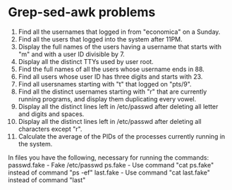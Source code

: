 # Grep-sed-awk problems

1) Find all the usernames that logged in from "economica" on a Sunday.
2) Find all the users that logged into the system after 11PM.
3) Display the full names of the users having a username that starts with "m" and with a user ID divisible by 7.
4) Display all the distinct TTYs used by user root.
5) Find the full names of all the users whose username ends in 88.
6) Find all users whose user ID has three digits and starts with 23.
7) Find all usersnames starting with "t" that logged on "pts/9".
8) Find all the distinct usernames starting with "r" that are currently running programs, and display them duplicating every vowel.
9) Display all the distinct lines left in /etc/passwd after deleting all letter and digits and spaces.
10) Display all the distinct lines left in /etc/passwd after deleting all characters except "r".
11) Calculate the average of the PIDs of the processes currently running in the system.

In files you have the following, necessary for running the commands:
passwd.fake - Fake /etc/passwd
ps.fake - Use command "cat ps.fake" instead of command "ps -ef"
last.fake - Use command "cat last.fake" instead of command "last"
